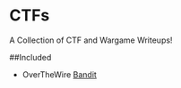 # CTFs

A Collection of CTF and Wargame Writeups!

##Included
* OverTheWire [Bandit](https://github.com/poodle/CTFs/tree/master/Bandit%20OverTheWire)
